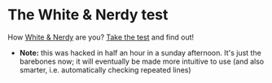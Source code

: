 The White & Nerdy test
================

How [White & Nerdy](https://en.wikipedia.org/wiki/White_%26_Nerdy) are you?
[Take the test](http://waldir.github.io/white-nerdy-test/) and find out!

- **Note:** this was hacked in half an hour in a sunday afternoon.
  It's just the barebones now; it will eventually be made more intuitive to use
  (and also smarter, i.e. automatically checking repeated lines)
